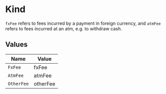 # Kind

`fxFee` refers to fees incurred by a payment in foreign currency,
 and `atmFee` refers to fees incurred at an atm, e.g. to withdraw cash.


## Values

| Name       | Value      |
| ---------- | ---------- |
| `FxFee`    | fxFee      |
| `AtmFee`   | atmFee     |
| `OtherFee` | otherFee   |